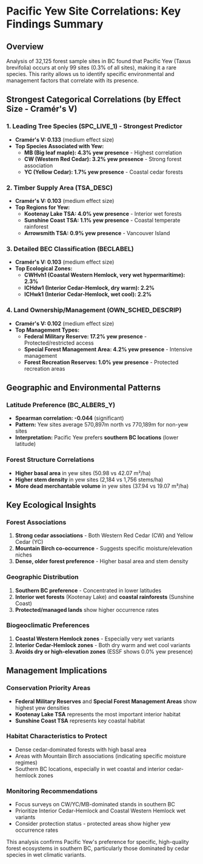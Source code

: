 # Pacific Yew Site Correlations: Key Findings Summary

## Overview
Analysis of 32,125 forest sample sites in BC found that Pacific Yew (Taxus brevifolia) occurs at only 99 sites (0.3% of all sites), making it a rare species. This rarity allows us to identify specific environmental and management factors that correlate with its presence.

## Strongest Categorical Correlations (by Effect Size - Cramér's V)

### 1. **Leading Tree Species (SPC_LIVE_1)** - Strongest Predictor
- **Cramér's V: 0.133** (medium effect size)
- **Top Species Associated with Yew:**
  - **MB (Big leaf maple): 4.3% yew presence** - Highest correlation
  - **CW (Western Red Cedar): 3.2% yew presence** - Strong forest association
  - **YC (Yellow Cedar): 1.7% yew presence** - Coastal cedar forests

### 2. **Timber Supply Area (TSA_DESC)** 
- **Cramér's V: 0.103** (medium effect size)
- **Top Regions for Yew:**
  - **Kootenay Lake TSA: 4.0% yew presence** - Interior wet forests
  - **Sunshine Coast TSA: 1.1% yew presence** - Coastal temperate rainforest
  - **Arrowsmith TSA: 0.9% yew presence** - Vancouver Island

### 3. **Detailed BEC Classification (BECLABEL)**
- **Cramér's V: 0.103** (medium effect size)
- **Top Ecological Zones:**
  - **CWHvh1 (Coastal Western Hemlock, very wet hypermaritime): 2.3%**
  - **ICHdw1 (Interior Cedar-Hemlock, dry warm): 2.2%**
  - **ICHwk1 (Interior Cedar-Hemlock, wet cool): 2.2%**

### 4. **Land Ownership/Management (OWN_SCHED_DESCRIP)**
- **Cramér's V: 0.102** (medium effect size)
- **Top Management Types:**
  - **Federal Military Reserve: 17.2% yew presence** - Protected/restricted access
  - **Special Forest Management Area: 4.2% yew presence** - Intensive management
  - **Forest Recreation Reserves: 1.0% yew presence** - Protected recreation areas

## Geographic and Environmental Patterns

### **Latitude Preference (BC_ALBERS_Y)**
- **Spearman correlation: -0.044** (significant)
- **Pattern:** Yew sites average 570,897m north vs 770,189m for non-yew sites
- **Interpretation:** Pacific Yew prefers **southern BC locations** (lower latitude)

### **Forest Structure Correlations**
- **Higher basal area** in yew sites (50.98 vs 42.07 m²/ha)
- **Higher stem density** in yew sites (2,184 vs 1,756 stems/ha)
- **More dead merchantable volume** in yew sites (37.94 vs 19.07 m³/ha)

## Key Ecological Insights

### **Forest Associations**
1. **Strong cedar associations** - Both Western Red Cedar (CW) and Yellow Cedar (YC)
2. **Mountain Birch co-occurrence** - Suggests specific moisture/elevation niches
3. **Dense, older forest preference** - Higher basal area and stem density

### **Geographic Distribution**
1. **Southern BC preference** - Concentrated in lower latitudes
2. **Interior wet forests** (Kootenay Lake) and **coastal rainforests** (Sunshine Coast)
3. **Protected/managed lands** show higher occurrence rates

### **Biogeoclimatic Preferences**
1. **Coastal Western Hemlock zones** - Especially very wet variants
2. **Interior Cedar-Hemlock zones** - Both dry warm and wet cool variants
3. **Avoids dry or high-elevation zones** (ESSF shows 0.0% yew presence)

## Management Implications

### **Conservation Priority Areas**
- **Federal Military Reserves** and **Special Forest Management Areas** show highest yew densities
- **Kootenay Lake TSA** represents the most important interior habitat
- **Sunshine Coast TSA** represents key coastal habitat

### **Habitat Characteristics to Protect**
- Dense cedar-dominated forests with high basal area
- Areas with Mountain Birch associations (indicating specific moisture regimes)
- Southern BC locations, especially in wet coastal and interior cedar-hemlock zones

### **Monitoring Recommendations**
- Focus surveys on CW/YC/MB-dominated stands in southern BC
- Prioritize Interior Cedar-Hemlock and Coastal Western Hemlock wet variants
- Consider protection status - protected areas show higher yew occurrence rates

This analysis confirms Pacific Yew's preference for specific, high-quality forest ecosystems in southern BC, particularly those dominated by cedar species in wet climatic variants.